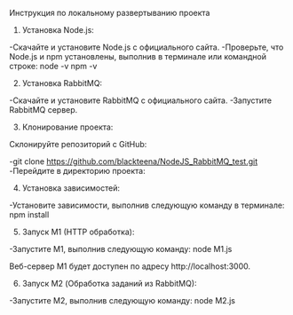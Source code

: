 Инструкция по локальному развертыванию проекта

1. Установка Node.js:

-Скачайте и установите Node.js с официального сайта.
-Проверьте, что Node.js и npm установлены, выполнив в терминале или командной строке:
node -v
npm -v

2. Установка RabbitMQ:

-Скачайте и установите RabbitMQ с официального сайта.
-Запустите RabbitMQ сервер.

3. Клонирование проекта:

Склонируйте репозиторий с GitHub:

-git clone https://github.com/blackteena/NodeJS_RabbitMQ_test.git
-Перейдите в директорию проекта:

4. Установка зависимостей:

-Установите зависимости, выполнив следующую команду в терминале:
npm install

5. Запуск M1 (HTTP обработка):

-Запустите M1, выполнив следующую команду:
node M1.js

Веб-сервер M1 будет доступен по адресу http://localhost:3000.

6. Запуск M2 (Обработка заданий из RabbitMQ):

-Запустите M2, выполнив следующую команду:
node M2.js